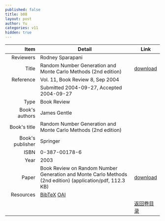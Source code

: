 ```yaml
---
published: false
title: b08
layout: post
author: Yu
categories: v11
hidden: true
---
```


| Item | Detail | Link |
|---:|---|---|
| Reviewers | Rodney Sparapani| |
| Title |Random Number Generation and Monte Carlo Methods (2nd edition) | [download](http://www.jstatsoft.org/v11/b08/paper) |
| Reference |Vol. 11, Book Review 8, Sep 2004 | |
| | Submitted 2004-09-27, Accepted 2004-09-27| | 
| Type | Book Review| |
| Book's authors | James Gentle| |
| Book's title | Random Number Generation and Monte Carlo Methods (2nd edition)| |
| Book's publisher | Springer| |
| ISBN | 0-387-00178-6| |
| Year | 2003| |
| Paper | Book Review on Random Number Generation and Monte Carlo Methods (2nd edition)  (application/pdf, 112.3 KB)| [download](http://www.jstatsoft.org/v11/b08/paper) |
| Resources | [BibTeX](http://www.jstatsoft.org/v11/b08/bibtex) [OAI](http://www.jstatsoft.org/oai?verb=GetRecord&identifier=oai.jstatsoft/v11/b08&prefix=oai_dc)| |
| |  | [返回卷目录]({{site.baseurl}}/volume/v11.html) |